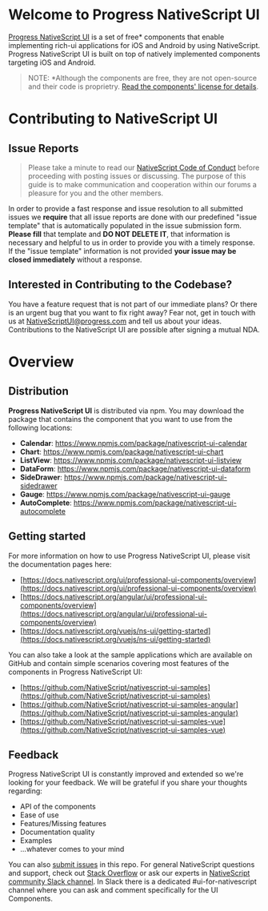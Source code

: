 # Welcome to Progress NativeScript UI
[Progress NativeScript UI](https://www.nativescript.org/ui-for-nativescript) is a set of free* components that enable implementing rich-ui applications for iOS and Android by using NativeScript. Progress NativeScript UI is built on top of natively implemented components targeting iOS and Android.

> NOTE: *Although the components are free, they are not open-source and their code is proprietry. [Read the components' license for details](https://github.com/NativeScript/nativescript-ui-feedback/blob/master/LICENSE.md).

# Contributing to NativeScript UI

## Issue Reports
> Please take a minute to read our [NativeScript Code of Conduct](https://github.com/NativeScript/codeofconduct) before proceeding with posting issues or discussing. The purpose of this guide is to make communication and cooperation within our forums a pleasure for you and the other members.

In order to provide a fast response and issue resolution to all submitted issues we **require** that all issue reports are done with our predefined "issue template" that is automatically populated in the issue submission form. **Please fill** that template and **DO NOT DELETE IT**, that information is necessary and helpful to us in order to provide you with a timely response. If the "issue template" information is not provided **your issue may be closed immediately** without a response.

## Interested in Contributing to the Codebase?
You have a feature request that is not part of our immediate plans? Or there is an urgent bug that you want to fix right away? Fear not, get in touch with us at NativeScriptUI@progress.com and tell us about your ideas. Contributions to the NativeScript UI are possible after signing a mutual NDA.

# Overview
## Distribution
**Progress NativeScript UI** is distributed via npm. You may download the package that contains the component that you want to use from the following locations:

- **Calendar**: https://www.npmjs.com/package/nativescript-ui-calendar
- **Chart**: https://www.npmjs.com/package/nativescript-ui-chart
- **ListView**: https://www.npmjs.com/package/nativescript-ui-listview
- **DataForm**: https://www.npmjs.com/package/nativescript-ui-dataform
- **SideDrawer**: https://www.npmjs.com/package/nativescript-ui-sidedrawer
- **Gauge**: https://www.npmjs.com/package/nativescript-ui-gauge
- **AutoComplete**: https://www.npmjs.com/package/nativescript-ui-autocomplete

## Getting started
For more information on how to use Progress NativeScript UI, please visit the documentation pages here:
- [https://docs.nativescript.org/ui/professional-ui-components/overview](https://docs.nativescript.org/ui/professional-ui-components/overview)
- [https://docs.nativescript.org/angular/ui/professional-ui-components/overview](https://docs.nativescript.org/angular/ui/professional-ui-components/overview)
- [https://docs.nativescript.org/vuejs/ns-ui/getting-started](https://docs.nativescript.org/vuejs/ns-ui/getting-started)

You can also take a look at the sample applications which are available on GitHub and contain simple scenarios covering most features of the components in Progress NativeScript UI:
- [https://github.com/NativeScript/nativescript-ui-samples](https://github.com/NativeScript/nativescript-ui-samples)
- [https://github.com/NativeScript/nativescript-ui-samples-angular](https://github.com/NativeScript/nativescript-ui-samples-angular)
- [https://github.com/NativeScript/nativescript-ui-samples-vue](https://github.com/NativeScript/nativescript-ui-samples-vue)

## Feedback
Progress NativeScript UI is constantly improved and extended so we're looking for your feedback. We will be grateful if you share your thoughts regarding:

- API of the components
- Ease of use
- Features/Missing features
- Documentation quality
- Examples
- ...whatever comes to your mind

You can also [submit issues](https://github.com/NativeScript/nativescript-ui-feedback/issues/new) in this repo. For general NativeScript questions and support, check out [Stack Overflow](https://stackoverflow.com/questions/tagged/nativescript) or ask our experts in [NativeScript community Slack channel](https://www.nativescript.org/slack-invitation-form). In Slack there is a dedicated #ui-for-nativescript channel where you can ask and comment specifically for the UI Components.
